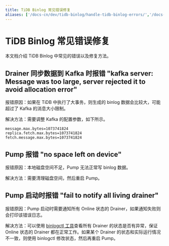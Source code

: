 ```yaml
---
title: TiDB Binlog 常见错误修复
aliases: ['/docs-cn/dev/tidb-binlog/handle-tidb-binlog-errors/','/docs-cn/dev/reference/tidb-binlog/troubleshoot/error-handling/']
---
```


# TiDB Binlog 常见错误修复

本文档介绍 TiDB Binlog 中常见的错误以及修复方法。

## Drainer 同步数据到 Kafka 时报错 "kafka server: Message was too large, server rejected it to avoid allocation error"

报错原因：如果在 TiDB 中执行了大事务，则生成的 binlog 数据会比较大，可能超过了 Kafka 的消息大小限制。

解决方法：需要调整 Kafka 的配置参数，如下所示。

```
message.max.bytes=1073741824
replica.fetch.max.bytes=1073741824
fetch.message.max.bytes=1073741824
```

## Pump 报错 "no space left on device"

报错原因：本地磁盘空间不足，Pump 无法正常写 binlog 数据。

解决方法：需要清理磁盘空间，然后重启 Pump。

## Pump 启动时报错 "fail to notify all living drainer"

报错原因：Pump 启动时需要通知所有 Online 状态的 Drainer，如果通知失败则会打印该错误日志。

解决方法：可以使用 [binlogctl 工具](/tidb-binlog/binlog-control.md)查看所有 Drainer 的状态是否有异常，保证 Online 状态的 Drainer 都在正常工作。如果某个 Drainer 的状态和实际运行情况不一致，则使用 binlogctl 修改状态，然后再重启 Pump。
